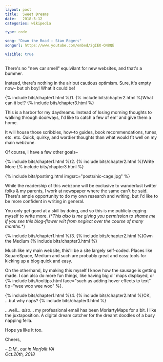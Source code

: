 ```yaml
---
layout: post
title:  Sweet Dreams
date:   2018-5-12
categories: wikipedia

type: code

song: "Down the Road – Stan Rogers"
songurl: https://www.youtube.com/embed/2gIEO-ON8QE

visible: true
---
```


There's no "new car smell" equivilant for new websites, and that's a bummer.

Instead, there's nothing in the air but cautious optimism. Sure, it's empty now– but oh boy! What it could be!

{% include bits/chapter1.html %}1.
{% include bits/chapter2.html %}What can it be!?
{% include bits/chapter3.html %}

This is a harbor for my  daydreams. Instead of losing morning thoughts to walking through doorways, I'd like to catch a few of em' and give them a home.

It will house those scribbles, how-to guides, book recommendations, tunes, etc. etc. Quick, quirky, and wordier thoughts than what would fit well on my main webzone.

Of course, I have a few other goals–

{% include bits/chapter1.html %}2.
{% include bits/chapter2.html %}Write More
{% include bits/chapter3.html %}

{% include bits/postimg.html imgsrc="posts/nic-cage.jpg" %}

While the readership of this webzone will be exclusive to wanderlust twitter folks & my parents, I work at newspaper where the same can't be said. There's ample opportunity to do my own research and writing, but I'd like to be more confident in writing in general.

You only get good at a skill by doing, and so this is me publicly egging myself to write more. (\*_This also is me giving you permission to shame me if you see this blog-flower wilt from neglect over the course of many months._\*)

{% include bits/chapter1.html %}3.
{% include bits/chapter2.html %}Own the Medium
{% include bits/chapter3.html %}

Much like my main website, this'll be a site largely self-coded. Places like SquareSpace, Medium and such are probably great and easy tools for kicking up a blog quick and easy.

On the otherhand, by making this myself I know how the sausage is getting made. I can also do more fun things, like having big ol' maps displayed, or {% include bits/tooltips.html face="such as adding hover effects to text" tip="wee woo wee woo" %}.



{% include bits/chapter1.html %}4.
{% include bits/chapter2.html %}OK, ...but why naps?
{% include bits/chapter3.html %}

...well... _also_... my professional email has been MoriartyMaps for a bit. I like the juxtaposition. A digital dream catcher for the dreamt doodles of a busy napping fella.

Hope ya like it too.

Cheers,

<i>– D.M., out in Norfolk VA<br>
<span class="post-date">Oct.20th, 2018</span></i>


<!-- 










Of course, there are a few other motivations for putting this together...

{% include bits/chapter1.html %}II {% include bits/chapter2.html %}WRITE MORE{% include bits/chapter3.html %}

I don't think many people will read this stuff. That's cool. Props to you for already making it this far! I owe you a high-five already.

While the readership of this webzone will be exclusive to wanderlust twitter folks & my parents (hi mom!), I work at newspaper where the same can't be said. There's ample opportunity to do my own research and writing; I'd like to and will. But I'd also like to be more confident in writing in general.

You only get good at a skill by doing, and so this is me publicly egging myself to write more. (\*_This also is me giving you permission to shame me if you see this blog flower wilt from neglect over the course of many months._\*)

{% include bits/chapter1.html %}III {% include bits/chapter2.html %}A BETTER SPACE{% include bits/chapter3.html %}




Of course, there are a few other motivations I've had to put this together...

{% include bits/chapter1.html %}II
{% include bits/chapter2.html %}WRITE MORE
{% include bits/chapter3.html %}

I don't think many people will read this stuff. That's cool. Props to you for already making it this far! I owe you a high-five already.

While the readership of this webzone will be exclusive to wanderlust twitter folks & my parents (hi mom!), I work at newspaper where the same can't be said. There's ample opportunity to do my own research and writing; I'd like to and will. But I'd also like to be more confident in writing in general.

You only get good at a skill by doing, and so this is me publicly egging myself to write more. (\*_This also is me giving you permission to shame me if you see this blog flower wilt from neglect over the course of many months._\*)

{% include bits/chapter1.html %}III
{% include bits/chapter2.html %}OWNING MY WORDS
{% include bits/chapter3.html %}

Behind every social platform is a 'terms of services' behemoth that no one reads. But as plenty of recent news will show you, every time you 'like' a thing, it's added to the collective profile of who you are, and is then used to judge how you should experience the world.

I don't like that! 

I like sharing things as much as anyone else, giving digital high-five 'likes' to signal encouragement to buddies who are hundreds of miles away doing fucking amazing work is incredible.

But that when I do so much as send a _private message_ with a single reference to the Weinermobile and a sketch to a friend and then immediately start seeing ads for Oscar Meyer online, that's notably creepy! It's like living in a human habitat on mars with shadowy overlords hiding behind one-way mirrors that not only want to observe, but also really want to sell me hot dogs.

I will still like things; I like to like. But at least I'll like on my own(ish) terms. I'm not running Google Analytics or any trackers on these pages, so at least here, _maybe_ I'll be able to talk about wheeled wieners without checking a box in some machine learned marketing list. _Not today, skynet!_

{% include bits/chapter1.html %}IV
{% include bits/chapter2.html %}FEEDING THE BEAST
{% include bits/chapter3.html %}

{% include bits/postimg.html class="multiply" imgsrc="posts/1-dreams/dummy.png" %}

All super successful websites have a soapbox feature. Somewhere, the page lures you in with big bright beautiful lettering: 

"_Hey, what do you think about this?_"

Is there a phrase that's more of an aphrodisiac? If you think about it, you'll see it everywhere:

- Facebook: Every piece of content you see in your timeline comes pre-baked with an inviting "Write a comment..." block already there, with your face right giving it that real stamp of YOU approval.
- Youtube: Regardless of video subject, genre, or style, seemingly every video ends with thirty seconds of 'that was my opinion, but I can't wait to read about what you think tell me below'.
- Shopping in general: After you buy almost anything online an email shows up shortly afterwards asking you to review the goods.

I don't doubt a lot of that intention is earnest. Given an infinite amount of time, and a very cozy tea shop, maybe all those youtube stars would enjoy sitting down and hearing your opinion on the most recent episode of Dragon Ball. In this life, ain't no one got time for that.

That itch stilll feels sooooo good to scratch. Why yes, I did have a shitty time at this Airbnb where the hallway walls were likely infused with gallons of Canola oil. But for what I paid and for such short notice, no one needs to lose their side hustle over that. 

This site is going to be my soapbox, _but one that is lovingly hand crafted, dammit_. With crazy {% include bits/tooltips.html face="~link styling~" tip="<img src='http://localhost:3000/assets/graphics/posts/1-dreams/byrne-dance.gif'>" %} that is probably not ideal UX.

There will be no comment box here. Your opinion is appreciated but unwanted in these shores. Come chat with me at a cozy tea shop or local dive bar instead.

{% include bits/chapter1.html %}V
{% include bits/chapter2.html %}LEGACY
{% include bits/chapter3.html %}

I'm very bad at keeping journals. In one summer month as a kid I lost three would-be memoirs to leaving them outside in the rain. The one's that I've kept indoors have fared much better, but remain likewise neglected as a record of this Dylan critter.

What I have instead are school notebooks. Most of the pages include notes, but in the gutter and littered throughout are scribbles and records of myself & my buddies during those days. Cleaning was always a treacherous affair for me, as I'd inevitably stumble upon one of these books and get lost for hours recalling the 'Hillary is a Liger' series.

Heck, I even find my first blog, [a four-year-old tumblr](http://eightbears.tumblr.com/) incredibly fun to look back on.

{% include bits/postimg.html class="multiply" imgsrc="posts/1-dreams/dummy.png" %}

There may be less erase marks, and sketched out names I wish to redact. I don't plan on writing about my love life, vendettas, grand heist plans, or day-to-day frustrations – much – but the doors open to some more personal stuff.

I'd enjoy you knowing me better, and will enjoy years down the road {% include bits/tooltips.html face="looking back at this" tip="This site will almost certainly be completely broken or otherwise unloadable in future web browsers 'years down the road'. As such, I will be looking back on print outs of these pages, _I'm sure._" %}. 

{% include bits/chapter1.html %}VI
{% include bits/chapter2.html %}...why "naps?"
{% include bits/chapter3.html %}

...and... _also_... my professional email has been MoriartyMaps for a bit. I like the juxtaposition. A digital dream catcher for the dreamt doodles of a napping busy fella.







{% include bits/chapter1.html %}II {% include bits/chapter2.html %}A hrmmm{% include bits/chapter3.html %}

I've had a mostly full-fledged site good to go many months ago;

<img src="./assets/graphics/posts/2-wip/homepage.png" />

The idea of this site being a "dark night-time" mirror of my main site was the intial intention. After making it though, I kept running into the issue of how to display illustrations on a black background... and none of the solutions I worked up jivved for me.

<img src="./assets/graphics/posts/2-wip/post.png" />

Still love love dark websites, but this ain't gonna be one. If you know of a site that handles sketches on a black backround, let me know!

{% include bits/chapter1.html %}III {% include bits/chapter2.html %}So why launch before making this pretty?{% include bits/chapter3.html %}

I don't think many people will read this stuff. That's cool. Props to you for already making it this far! I owe you a high-five already.

While the readership here will certainly be exclusive to wanderlust twitter folks & my parents (hi mom!), I work at newspaper where the same couldn't be said. 

Given the many opportunities to do my own research and write, I'd like to be better at it in general. You only get good at a skill by doing, and so this is me publicly egging myself to write more. 

(\*_This also is me giving you permission to shame me if you see this blog flower wilt from neglect in the upcoming months._\*)

In addition, I know how to do a few things, and know from experience how invaluable 'hey this is how you do this' posts can be. Hope to contribute somehow to the greater good there.

{% include bits/chapter1.html %}III {% include bits/chapter2.html %}...ok, but why 'naps'?{% include bits/chapter3.html %}

...well... _also_... my professional email has been MoriartyMaps for a bit. I like the juxtaposition. A digital dream catcher for the dreamt doodles of a busy napping fella.

Hope ya like it too.

Cheers,

– D.M., Norfolk VA
Oct.20th, 2018 -->
